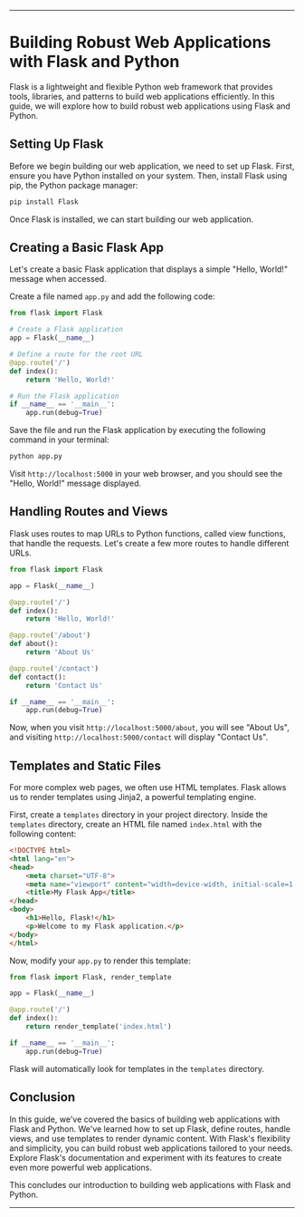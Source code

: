 
---

# Building Robust Web Applications with Flask and Python

Flask is a lightweight and flexible Python web framework that provides tools, libraries, and patterns to build web applications efficiently. In this guide, we will explore how to build robust web applications using Flask and Python.

## Setting Up Flask

Before we begin building our web application, we need to set up Flask. First, ensure you have Python installed on your system. Then, install Flask using pip, the Python package manager:

```bash
pip install Flask
```

Once Flask is installed, we can start building our web application.

## Creating a Basic Flask App

Let's create a basic Flask application that displays a simple "Hello, World!" message when accessed.

Create a file named `app.py` and add the following code:

```python
from flask import Flask

# Create a Flask application
app = Flask(__name__)

# Define a route for the root URL
@app.route('/')
def index():
    return 'Hello, World!'

# Run the Flask application
if __name__ == '__main__':
    app.run(debug=True)
```

Save the file and run the Flask application by executing the following command in your terminal:

```bash
python app.py
```

Visit `http://localhost:5000` in your web browser, and you should see the "Hello, World!" message displayed.

## Handling Routes and Views

Flask uses routes to map URLs to Python functions, called view functions, that handle the requests. Let's create a few more routes to handle different URLs.

```python
from flask import Flask

app = Flask(__name__)

@app.route('/')
def index():
    return 'Hello, World!'

@app.route('/about')
def about():
    return 'About Us'

@app.route('/contact')
def contact():
    return 'Contact Us'

if __name__ == '__main__':
    app.run(debug=True)
```

Now, when you visit `http://localhost:5000/about`, you will see "About Us", and visiting `http://localhost:5000/contact` will display "Contact Us".

## Templates and Static Files

For more complex web pages, we often use HTML templates. Flask allows us to render templates using Jinja2, a powerful templating engine.

First, create a `templates` directory in your project directory. Inside the `templates` directory, create an HTML file named `index.html` with the following content:

```html
<!DOCTYPE html>
<html lang="en">
<head>
    <meta charset="UTF-8">
    <meta name="viewport" content="width=device-width, initial-scale=1.0">
    <title>My Flask App</title>
</head>
<body>
    <h1>Hello, Flask!</h1>
    <p>Welcome to my Flask application.</p>
</body>
</html>
```

Now, modify your `app.py` to render this template:

```python
from flask import Flask, render_template

app = Flask(__name__)

@app.route('/')
def index():
    return render_template('index.html')

if __name__ == '__main__':
    app.run(debug=True)
```

Flask will automatically look for templates in the `templates` directory.

## Conclusion

In this guide, we've covered the basics of building web applications with Flask and Python. We've learned how to set up Flask, define routes, handle views, and use templates to render dynamic content. With Flask's flexibility and simplicity, you can build robust web applications tailored to your needs. Explore Flask's documentation and experiment with its features to create even more powerful web applications.

This concludes our introduction to building web applications with Flask and Python.


---